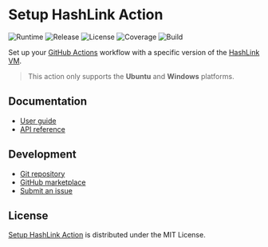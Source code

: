 # Setup HashLink Action
![Runtime](https://badgen.net/badge/node/%3E%3D16.0.0/green) ![Release](https://badgen.net/badge/action/v1.0.0/blue) ![License](https://badgen.net/badge/license/MIT/blue) ![Coverage](https://badgen.net/coveralls/c/github/cedx/setup-hashlink/main) ![Build](https://badgen.net/github/checks/cedx/setup-hashlink/main)

Set up your [GitHub Actions](https://docs.github.com/en/actions) workflow with a specific version of the [HashLink VM](https://hashlink.haxe.org).

> This action only supports the **Ubuntu** and **Windows** platforms.  

## Documentation
- [User guide](https://cedx.github.io/setup-hashlink)
- [API reference](https://cedx.github.io/setup-hashlink/api)

## Development
- [Git repository](https://github.com/cedx/setup-hashlink)
- [GitHub marketplace](https://github.com/marketplace/actions/setup-hashlink-action)
- [Submit an issue](https://github.com/cedx/setup-hashlink/issues)

## License
[Setup HashLink Action](https://cedx.github.io/setup-hashlink) is distributed under the MIT License.
